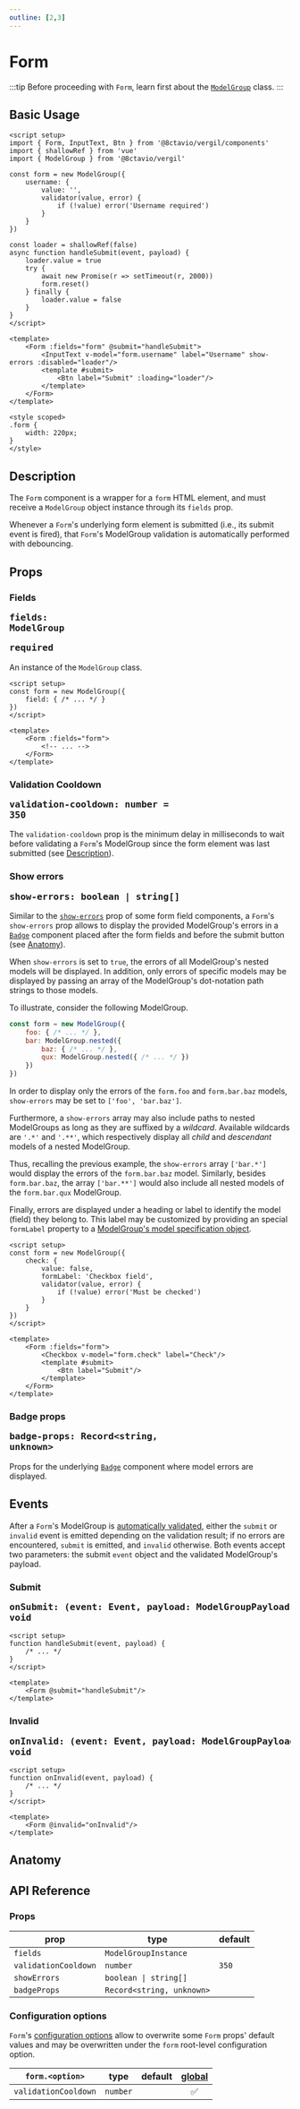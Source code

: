 ```yaml
---
outline: [2,3]
---
```


# Form

:::tip
Before proceeding with `Form`, learn first about the [`ModelGroup`](/functions/ModelGroup) class.
:::

<script setup>
import { Form, InputText, Checkbox, Btn } from '@8ctavio/vergil/components'
import { shallowRef } from 'vue'
import { ModelGroup } from '@8ctavio/vergil'

const form = new ModelGroup({
	username: {
		value: '',
		validator(value, error) {
			if (!value) error('Username required')
		}
	}
})

const loader = shallowRef(false)
async function handleSubmit(event, payload) {
	loader.value = true
	try {
		await new Promise(r => setTimeout(r, 2000))
		form.reset()
	} finally {
		loader.value = false
	}
}

const demo = new ModelGroup({
	check: {
		value: false,
		formLabel: 'Checkbox field',
		validator(value, error) {
			if (!value) error('Must be checked')
		}
	}
})
</script>

<style scoped>
.form {
	width: 220px;
}
</style>

## Basic Usage

<Demo>
	<Form :fields="form" @submit="handleSubmit">
		<InputText v-model="form.username" label="Username" show-errors :disabled="loader"/>
		<template #submit>
			<Btn label="Submit" :loading="loader"/>
		</template>
	</Form>
</Demo>

```vue
<script setup>
import { Form, InputText, Btn } from '@8ctavio/vergil/components'
import { shallowRef } from 'vue'
import { ModelGroup } from '@8ctavio/vergil'

const form = new ModelGroup({
	username: {
		value: '',
		validator(value, error) {
			if (!value) error('Username required')
		}
	}
})

const loader = shallowRef(false)
async function handleSubmit(event, payload) {
	loader.value = true
	try {
		await new Promise(r => setTimeout(r, 2000))
		form.reset()
	} finally {
		loader.value = false
	}
}
</script>

<template>
    <Form :fields="form" @submit="handleSubmit">
		<InputText v-model="form.username" label="Username" show-errors :disabled="loader"/>
		<template #submit>
			<Btn label="Submit" :loading="loader"/>
		</template>
	</Form>
</template>

<style scoped>
.form {
	width: 220px;
}
</style>
```

## Description

The `Form` component is a wrapper for a `form` HTML element, and must receive a `ModelGroup` object instance through its `fields` prop.

Whenever a `Form`'s underlying form element is submitted (i.e., its submit event is fired), that `Form`'s ModelGroup validation is automatically performed with debouncing.

## Props

### Fields <Badge><pre>fields: ModelGroup</pre></Badge> <Badge type="warning"><pre>required</pre></Badge>

An instance of the `ModelGroup` class.

```vue
<script setup>
const form = new ModelGroup({
	field: { /* ... */ }
})
</script>

<template>
    <Form :fields="form">
		<!-- ... -->
	</Form>
</template>
```

### Validation Cooldown <Badge><pre>validation-cooldown: number = 350</pre></Badge>

The `validation-cooldown` prop is the minimum delay in milliseconds to wait before validating a `Form`'s ModelGroup since the form element was last submitted (see [Description](#description)).

### Show errors <Badge><pre>show-errors: boolean | string[]</pre></Badge>

Similar to the [`show-errors`](/components/form/introduction#shared-props) prop of some form field components, a `Form`'s `show-errors` prop allows to display the provided ModelGroup's errors in a [`Badge`](/components/badge) component placed after the form fields and before the submit button (see [Anatomy](#anatomy)).

When `show-errors` is set to `true`, the errors of all ModelGroup's nested models will be displayed. In addition, only errors of specific models may be displayed by passing an array of the ModelGroup's dot-notation path strings to those models.

To illustrate, consider the following ModelGroup.

```js
const form = new ModelGroup({
	foo: { /* ... */ },
	bar: ModelGroup.nested({
		baz: { /* ... */ },
		qux: ModelGroup.nested({ /* ... */ }) 
	})
})
```

In order to display only the errors of the `form.foo` and `form.bar.baz` models, `show-errors` may be set to `['foo', 'bar.baz']`.

Furthermore, a `show-errors` array may also include paths to nested ModelGroups as long as they are suffixed by a *wildcard*. Available wildcards are `'.*'` and `'.**'`, which respectively display all *child* and *descendant* models of a nested ModelGroup. 

Thus, recalling the previous example, the `show-errors` array `['bar.*']` would display the errors of the `form.bar.baz` model. Similarly, besides `form.bar.baz`, the array `['bar.**']` would also include all nested models of the `form.bar.qux` ModelGroup.

Finally, errors are displayed under a heading or label to identify the model (field) they belong to. This label may be customized by providing an special `formLabel` property to a [ModelGroup's model specification object](/functions/ModelGroup#description).

```vue
<script setup>
const form = new ModelGroup({
	check: {
		value: false,
		formLabel: 'Checkbox field',
		validator(value, error) {
			if (!value) error('Must be checked')
		}
	}
})
</script>

<template>
    <Form :fields="form">
		<Checkbox v-model="form.check" label="Check"/>
		<template #submit>
			<Btn label="Submit"/>
		</template>
	</Form>
</template>
```

<Demo>
	<Form :fields="demo" show-errors>
		<Checkbox v-model="demo.check" label="Check"/>
		<template #submit>
			<Btn label="Submit"/>
		</template>
	</Form>
</Demo>

### Badge props <Badge><pre>badge-props: Record<string, unknown></pre></Badge>

Props for the underlying [`Badge`](/components/badge) component where model errors are displayed.

## Events

After a `Form`'s ModelGroup is [automatically validated](#description), either the `submit` or `invalid` event is emitted depending on the validation result; if no errors are encountered, `submit` is emitted, and `invalid` otherwise. Both events accept two parameters: the submit `event` object and the validated ModelGroup's payload.

### Submit <Badge><pre>onSubmit: (event: Event, payload: ModelGroupPayload) => void</pre></Badge>

```vue
<script setup>
function handleSubmit(event, payload) {
	/* ... */
}
</script>

<template>
    <Form @submit="handleSubmit"/>
</template>
```

### Invalid <Badge><pre>onInvalid: (event: Event, payload: ModelGroupPayload) => void</pre></Badge>

```vue
<script setup>
function onInvalid(event, payload) {
	/* ... */
}
</script>

<template>
    <Form @invalid="onInvalid"/>
</template>
```

## Anatomy

<Demo>
    <Anatomy tag="form" classes="form">
        <Anatomy tag="div" classes="form-fields">
            <Anatomy tag='slot name="default"'/>
        </Anatomy>
        <Anatomy tag="Badge" classes="form-errors"/>
        <Anatomy tag='slot name="submit"'/>
    </Anatomy>
</Demo>

## API Reference

### Props

| prop | type | default |
| ---- | ---- | ------- |
| `fields` | `ModelGroupInstance` | |
| `validationCooldown` | `number` | `350` |
| `showErrors` | `boolean \| string[]` | |
| `badgeProps` | `Record<string, unknown>` | |

### Configuration options

`Form`'s [configuration options](/configuration) allow to overwrite some `Form` props' default values and may be overwritten under the `form` root-level configuration option.

| `form.<option>` | type | default | [global](/configuration#global-configuration-options) |
| --------------- | ---- | ------- | :------: |
| `validationCooldown` | `number` | | ✅ |